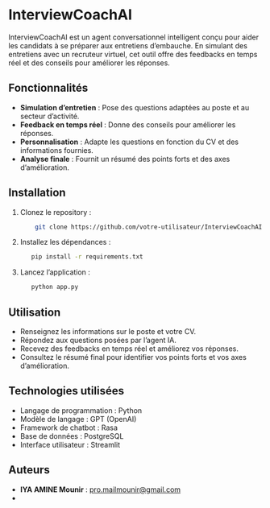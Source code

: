 # InterviewCoachAI

InterviewCoachAI est un agent conversationnel intelligent conçu pour aider les candidats à se préparer aux entretiens d’embauche. En simulant des entretiens avec un recruteur virtuel, cet outil offre des feedbacks en temps réel et des conseils pour améliorer les réponses.

## Fonctionnalités
- **Simulation d’entretien** : Pose des questions adaptées au poste et au secteur d’activité.
- **Feedback en temps réel** : Donne des conseils pour améliorer les réponses.
- **Personnalisation** : Adapte les questions en fonction du CV et des informations fournies.
- **Analyse finale** : Fournit un résumé des points forts et des axes d’amélioration.

## Installation
1. Clonez le repository :
   ```bash
       git clone https://github.com/votre-utilisateur/InterviewCoachAI.git

2. Installez les dépendances :
   ```bash
      pip install -r requirements.txt

3. Lancez l’application :
    ```bash
       python app.py

## Utilisation
- Renseignez les informations sur le poste et votre CV.
- Répondez aux questions posées par l’agent IA.
- Recevez des feedbacks en temps réel et améliorez vos réponses.
- Consultez le résumé final pour identifier vos points forts et vos axes d’amélioration.

## Technologies utilisées
- Langage de programmation : Python
- Modèle de langage : GPT (OpenAI)
- Framework de chatbot : Rasa
- Base de données : PostgreSQL
- Interface utilisateur : Streamlit

## Auteurs
- **IYA AMINE Mounir** : pro.mailmounir@gmail.com
-  
